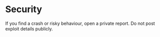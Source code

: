 # Security
If you find a crash or risky behaviour, open a private report. Do not post exploit details publicly.